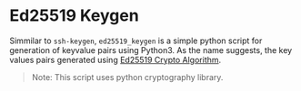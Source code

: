 # Ed25519 Keygen

Simmilar to `ssh-keygen`, `ed25519_keygen` is a simple python script for generation of keyvalue pairs using Python3. As the name suggests, the key values pairs generated using [Ed25519 Crypto Algorithm](https://en.wikipedia.org/wiki/EdDSA#Ed25519).

> Note: This script uses python cryptography library.